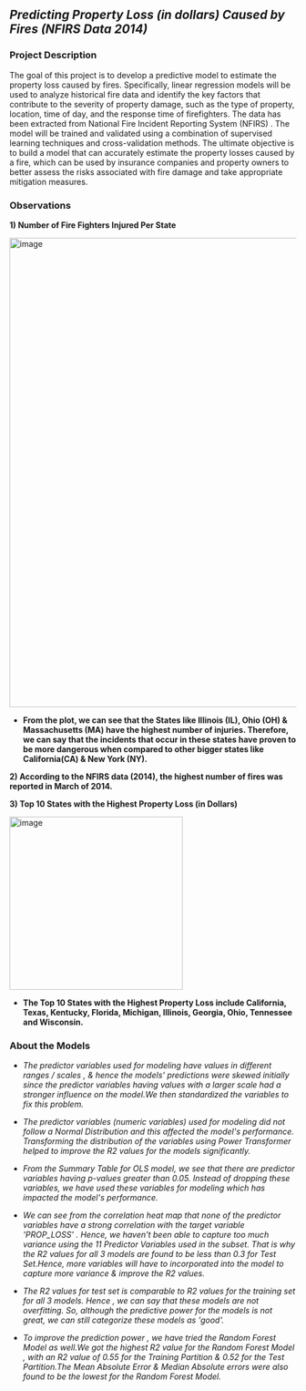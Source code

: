 ## _Predicting Property Loss (in dollars) Caused by Fires (NFIRS Data 2014)_

### **Project Description**

The goal of this project is to develop a predictive model to estimate the property loss caused by fires. Specifically, linear regression models will be used to analyze historical fire data and identify the key factors that contribute to the severity of property damage, such as the type of property, location, time of day, and the response time of firefighters. The data has been extracted from National Fire Incident Reporting System (NFIRS) . The model will be trained and validated using a combination of supervised learning techniques and cross-validation methods. The ultimate objective is to build a model that can accurately estimate the property losses caused by a fire, which can be used by insurance companies and property owners to better assess the risks associated with fire damage and take appropriate mitigation measures.

### **Observations**

**1) Number of Fire Fighters Injured Per State**

<img width="824" alt="image" src="https://user-images.githubusercontent.com/70052374/225415126-fa7e7b66-7f3f-4fff-9508-91076ce7949f.png">

* **From the plot, we can see that the States like Illinois (IL), Ohio (OH) & Massachusetts (MA) have the highest number of injuries. Therefore, we can say that the incidents that occur in these states have proven to be more dangerous when compared to other bigger states like California(CA) & New York (NY).** 




**2) According to the NFIRS data (2014), the highest number of fires was reported in March of 2014.** 




**3) Top 10 States with the Highest Property Loss (in Dollars)**

<img width="304" alt="image" src="https://user-images.githubusercontent.com/70052374/225423159-e90f3ad9-81ae-4064-bd13-6e552afb7dda.png">

* **The Top 10 States with the Highest Property Loss include California, Texas, Kentucky, Florida, Michigan, Illinois, Georgia, Ohio, Tennessee and Wisconsin.**

### **About the Models**

* _The predictor variables used for modeling have values in different ranges / scales , & hence the models' predictions were skewed initially since the predictor variables having values with a larger scale had a stronger influence on the model.We then standardized the variables to fix this problem._

* _The predictor variables (numeric variables) used for modeling did not follow a Normal Distribution and this affected the model's performance. Transforming the distribution of the variables using Power Transformer helped to improve the R2 values for the models significantly._

* _From the Summary Table for OLS model, we see that there are predictor variables having p-values greater than 0.05. Instead of dropping these variables, we have used these variables for modeling which has impacted the model's performance._

* _We can see from the correlation heat map that none of the predictor variables have a strong correlation with the target variable 'PROP_LOSS' . Hence, we haven't been able to capture too much variance using the 11 Predictor Variables used in the subset. That is why the R2 values for all 3 models are found to be less than 0.3 for Test Set.Hence, more variables will have to incorporated into the model to capture more variance & improve the R2 values._

* _The R2 values for test set is comparable to R2 values for the training set for all 3 models. Hence , we can say that these models are not overfitting. So, although the predictive power for the models is not great, we can still categorize these models as 'good'._

* _To improve the prediction power , we have tried the Random Forest Model as well.We got the highest R2 value for the Random Forest Model , with an R2 value of 0.55 for the Training Partition & 0.52 for the Test Partition.The Mean Absolute Error & Median Absolute errors were also found to be the lowest for the Random Forest Model._
